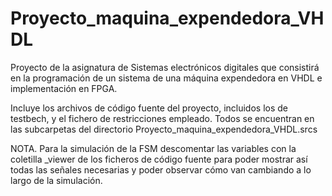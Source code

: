 # Proyecto_maquina_expendedora_VHDL
Proyecto de la asignatura de Sistemas electrónicos digitales que consistirá en la programación de un sistema de una máquina expendedora en VHDL e implementación en FPGA.

Incluye los archivos de código fuente del proyecto, incluidos los de testbech, y el fichero de restricciones empleado. Todos se encuentran en las subcarpetas del directorio Proyecto_maquina_expendedora_VHDL.srcs

NOTA. Para la simulación de la FSM descomentar las variables con la coletilla _viewer de los ficheros de código fuente para poder mostrar así todas las señales necesarias y poder observar cómo van cambiando a lo largo de la simulación.
